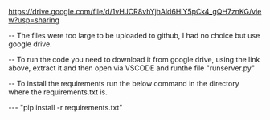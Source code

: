 https://drive.google.com/file/d/1vHJCR8vhYjhAld6HlY5pCk4_gQH7znKG/view?usp=sharing

-- The files were too large to be uploaded to github, I had no choice but use google drive. 

-- To run the code you  need to download it from google drive, using the link above, extract it and then open via VSCODE and runthe file "runserver.py"

-- To install the requirements run the below command in the directory where the requirements.txt is.

--- "pip install -r requirements.txt" 
